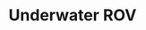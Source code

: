 ---
layout: page
title: Underwater ROV
description: Smart India Hackathon 2020, Hardware Edition
img: assets/img/project3.gif
redirect: https://github.com/KSHITIJBITHEL/Underwater-ROV
importance: 3
category: work
---